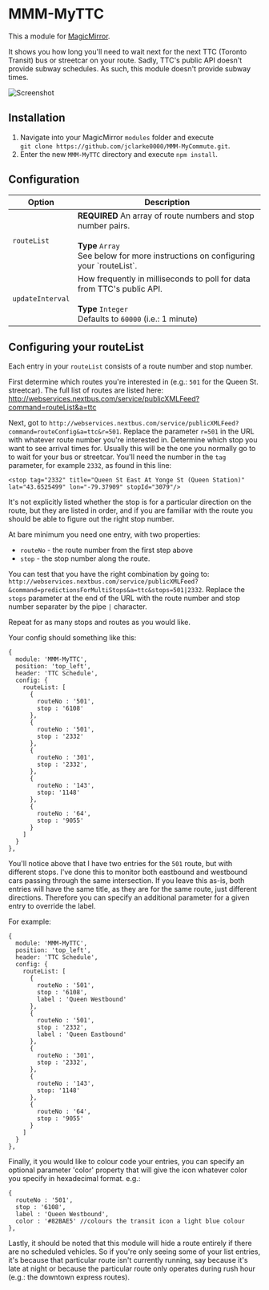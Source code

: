 # MMM-MyTTC

This a module for [MagicMirror](https://github.com/MichMich/MagicMirror/tree/develop).

It shows you how long you'll need to wait next for the next TTC (Toronto Transit) bus or streetcar on your route.
Sadly, TTC's public API doesn't provide subway schedules.  As such, this module doesn't provide subway times.

![Screenshot](/../screenshots/MMM-MyTTC.png?raw=true "Screenshot")


## Installation
1. Navigate into your MagicMirror `modules` folder and execute<br>
`git clone https://github.com/jclarke0000/MMM-MyCommute.git`.
2. Enter the new `MMM-MyTTC` directory and execute `npm install`.

## Configuration

<table>
  <thead>
    <tr>
      <th>Option</th>
      <th>Description</th>
    </tr>
  </thead>
  <tbody>
    <tr>
      <td><code>routeList</code></td>
      <td><strong>REQUIRED</strong> An array of route numbers and stop number pairs.<br><br><strong>Type</strong> <code>Array</code><br />See below for more instructions on configuring your `routeList`.</td>
    </tr>
    <tr>
      <td><code>updateInterval</code></td>
      <td>How frequently in milliseconds to poll for data from TTC's public API.<br><br><strong>Type</strong> <code>Integer</code><br>Defaults to <code>60000</code> (i.e.: 1 minute)</td>
    </tr>
  </tbody>
</table>

## Configuring your routeList

Each entry in your `routeList` consists of a route number and stop number.

First determine which routes you're interested in (e.g.: `501` for the Queen St. streetcar). The full list of routes are listed here:
http://webservices.nextbus.com/service/publicXMLFeed?command=routeList&a=ttc

Next, got to `http://webservices.nextbus.com/service/publicXMLFeed?command=routeConfig&a=ttc&r=501`.  Replace the parameter `r=501` in the URL
with whatever route number you're interested in.  Determine which stop you want to see arrival times for. Usually this will be the one you
normally go to to wait for your bus or streetcar.  You'll need the number in the `tag` parameter, for example `2332`, as found in this line:

`<stop tag="2332" title="Queen St East At Yonge St (Queen Station)" lat="43.6525499" lon="-79.37909" stopId="3079"/>`

It's not explicitly listed whether the stop is for a particular direction on the route, but they are listed in order, and if you are familiar
with the route you should be able to figure out the right stop number.

At bare minimum you need one entry, with two properties:

* `routeNo` - the route number from the first step above
* `stop` - the stop number along the route.

You can test that you have the right combination by going to:
`http://webservices.nextbus.com/service/publicXMLFeed?&command=predictionsForMultiStops&a=ttc&stops=501|2332`.  Replace the `stops` parameter
at the end of the URL with the route number and stop number separater by the pipe `|` character.

Repeat for as many stops and routes as you would like.

Your config should something like this:

```
{
  module: 'MMM-MyTTC',
  position: 'top_left',
  header: 'TTC Schedule',
  config: {
    routeList: [
      {
        routeNo : '501',
        stop : '6108'
      },
      {
        routeNo : '501',
        stop : '2332'
      },
      {
        routeNo : '301',
        stop : '2332',
      },
      {
        routeNo : '143',
        stop: '1148'
      },
      {
        routeNo : '64',
        stop : '9055'
      }
    ]
  }
},

```

You'll notice above that I have two entries for the `501` route, but with different stops.  I've done this to monitor both eastbound and westbound
cars passing through the same intersection.  If you leave this as-is, both entries will have the same title, as they are for the same route, just
different directions. Therefore you can specify an additional parameter for a given entry to override the label.  

For example:

```
{
  module: 'MMM-MyTTC',
  position: 'top_left',
  header: 'TTC Schedule',
  config: {
    routeList: [
      {
        routeNo : '501',
        stop : '6108',
        label : 'Queen Westbound'
      },
      {
        routeNo : '501',
        stop : '2332',
        label : 'Queen Eastbound'
      },
      {
        routeNo : '301',
        stop : '2332',
      },
      {
        routeNo : '143',
        stop: '1148'
      },
      {
        routeNo : '64',
        stop : '9055'
      }
    ]
  }
},

```

Finally, it you would like to colour code your entries, you can specify an optional parameter 'color' property that will give the icon whatever
color you specify in hexadecimal format.  e.g.:

```
{
  routeNo : '501',
  stop : '6108',
  label : 'Queen Westbound',
  color : '#82BAE5' //colours the transit icon a light blue colour
},

```

Lastly, it should be noted that this module will hide a route entirely if there are no scheduled vehicles.  So if you're only seeing some of
your list entries, it's because that particular route isn't currently running, say because it's late at night or because the particular route
only operates during rush hour (e.g.: the downtown express routes).

